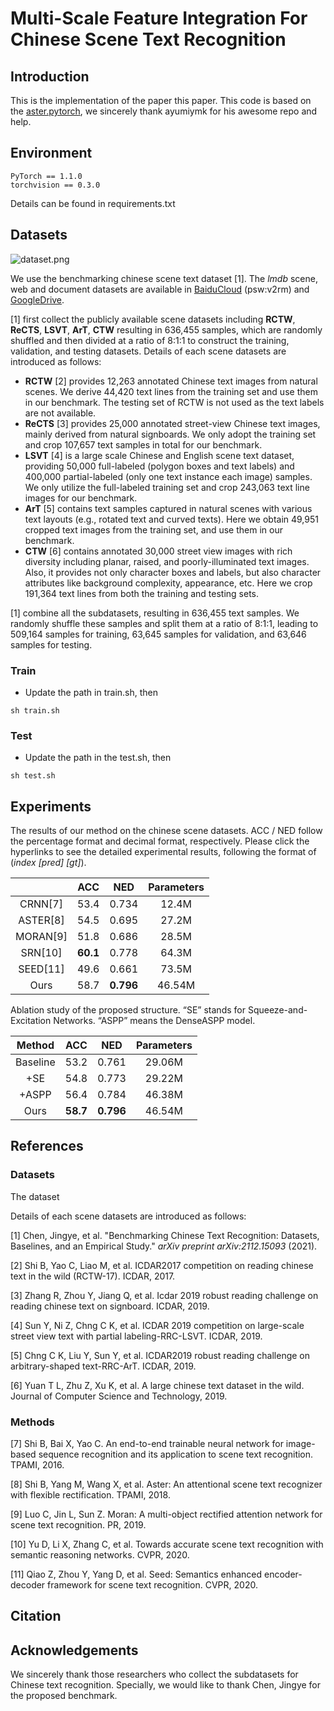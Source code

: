 # Multi-Scale Feature Integration For Chinese Scene Text Recognition
## Introduction

This is the implementation of the paper this paper.
This code is based on the [aster.pytorch](https://github.com/ayumiymk/aster.pytorch), we sincerely thank ayumiymk for his awesome repo and help.



## Environment

```
PyTorch == 1.1.0
torchvision == 0.3.0
```

Details can be found in requirements.txt



## Datasets

![dataset.png](https://s2.loli.net/2022/06/07/yUS5kzT4jbFIxJu.png)

We use the benchmarking chinese scene text dataset [1]. The *lmdb* scene, web and document datasets are available in [BaiduCloud](https://pan.baidu.com/s/1OlAAvSOUl8mA2WBzRC8RCg) (psw:v2rm) and [GoogleDrive](https://drive.google.com/drive/folders/1J-3klWJasVJTL32FOKaFXZykKwN6Wni5?usp=sharing).

[1] first collect the publicly available scene datasets including **RCTW**, **ReCTS**, **LSVT**, **ArT**, **CTW** resulting in 636,455 samples, which are randomly shuffled and then divided at a ratio of 8:1:1 to construct the training, validation, and testing datasets. Details of each scene datasets are introduced as follows:

- **RCTW** [2] provides 12,263 annotated Chinese text images from natural scenes. We derive 44,420 text lines from the training set and use them in our benchmark. The testing set of RCTW is not used as the text labels are not available. 
- **ReCTS** [3] provides 25,000 annotated street-view Chinese text images, mainly derived from natural signboards. We only adopt the training set and crop 107,657 text samples in total for our benchmark. 
- **LSVT** [4] is a large scale Chinese and English scene text dataset, providing 50,000 full-labeled (polygon boxes and text labels) and 400,000 partial-labeled (only one text instance each image) samples. We only utilize the full-labeled training set and crop 243,063 text line images for our benchmark.
- **ArT** [5] contains text samples captured in natural scenes with various text layouts (e.g., rotated text and curved texts). Here we obtain 49,951 cropped text images from the training set, and use them in our benchmark.
- **CTW** [6] contains annotated 30,000 street view images with rich diversity including planar, raised, and poorly-illuminated text images. Also, it provides not only character boxes and labels, but also character attributes like background complexity, appearance, etc. Here we crop 191,364 text lines from both the training and testing sets.

[1] combine all the subdatasets, resulting in 636,455 text samples. We randomly shuffle these samples and split them at a ratio of 8:1:1, leading to 509,164 samples for training, 63,645 samples for validation, and 63,646 samples for testing. 

### Train

- Update the path in train.sh, then

```
sh train.sh
```

### Test

- Update the path in the test.sh, then

```
sh test.sh
```



## Experiments

The results of our method on the chinese scene datasets. ACC / NED follow the percentage format and decimal format, respectively. Please click the hyperlinks to see the detailed experimental results, following the format of (*index* *[pred]* *[gt]*).

|          |   ACC    |    NED    | Parameters |
| :------: | :------: | :-------: | :--------: |
| CRNN[7]  |   53.4   |   0.734   |   12.4M    |
| ASTER[8] |   54.5   |   0.695   |   27.2M    |
| MORAN[9] |   51.8   |   0.686   |   28.5M    |
| SRN[10]  | **60.1** |   0.778   |   64.3M    |
| SEED[11] |   49.6   |   0.661   |   73.5M    |
|   Ours   |   58.7   | **0.796** |   46.54M   |

Ablation study of the proposed structure. “SE” stands for Squeeze-and-Excitation Networks. “ASPP” means the DenseASPP model.

|  Method  |   ACC    |    NED    | Parameters |
| :------: | :------: | :-------: | :--------: |
| Baseline |   53.2   |   0.761   |   29.06M   |
|   +SE    |   54.8   |   0.773   |   29.22M   |
|  +ASPP   |   56.4   |   0.784   |   46.38M   |
|   Ours   | **58.7** | **0.796** |   46.54M   |

## References

### Datasets

The dataset

Details of each scene datasets are introduced as follows:

[1] Chen, Jingye, et al. "Benchmarking Chinese Text Recognition: Datasets, Baselines, and an Empirical Study." *arXiv preprint arXiv:2112.15093* (2021).

[2] Shi B, Yao C, Liao M, et al. ICDAR2017 competition on reading chinese text in the wild (RCTW-17). ICDAR, 2017. 

[3] Zhang R, Zhou Y, Jiang Q, et al. Icdar 2019 robust reading challenge on reading chinese text on signboard. ICDAR, 2019. 

[4] Sun Y, Ni Z, Chng C K, et al. ICDAR 2019 competition on large-scale street view text with partial labeling-RRC-LSVT. ICDAR, 2019. 

[5] Chng C K, Liu Y, Sun Y, et al. ICDAR2019 robust reading challenge on arbitrary-shaped text-RRC-ArT. ICDAR, 2019. 

[6] Yuan T L, Zhu Z, Xu K, et al. A large chinese text dataset in the wild. Journal of Computer Science and Technology, 2019.

### Methods

[7] Shi B, Bai X, Yao C. An end-to-end trainable neural network for image-based sequence recognition and its application to scene text recognition. TPAMI, 2016.

[8] Shi B, Yang M, Wang X, et al. Aster: An attentional scene text recognizer with flexible rectification. TPAMI, 2018.

[9] Luo C, Jin L, Sun Z. Moran: A multi-object rectified attention network for scene text recognition. PR, 2019.

[10] Yu D, Li X, Zhang C, et al. Towards accurate scene text recognition with semantic reasoning networks. CVPR, 2020.

[11] Qiao Z, Zhou Y, Yang D, et al. Seed: Semantics enhanced encoder-decoder framework for scene text recognition. CVPR, 2020.





## Citation





## Acknowledgements

We sincerely thank those researchers who collect the subdatasets for Chinese text recognition. Specially, we would like to thank Chen, Jingye for the proposed  benchmark. 

